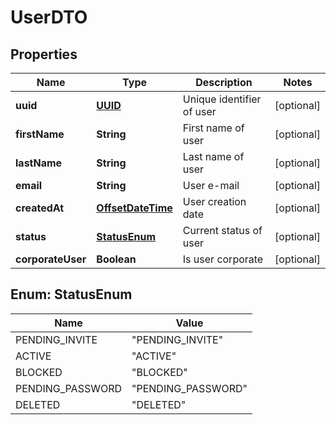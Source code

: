 # UserDTO

## Properties
Name | Type | Description | Notes
------------ | ------------- | ------------- | -------------
**uuid** | [**UUID**](UUID.md) | Unique identifier of user |  [optional]
**firstName** | **String** | First name of user |  [optional]
**lastName** | **String** | Last name of user |  [optional]
**email** | **String** | User e-mail |  [optional]
**createdAt** | [**OffsetDateTime**](OffsetDateTime.md) | User creation date |  [optional]
**status** | [**StatusEnum**](#StatusEnum) | Current status of user |  [optional]
**corporateUser** | **Boolean** | Is user corporate |  [optional]

<a name="StatusEnum"></a>
## Enum: StatusEnum
Name | Value
---- | -----
PENDING_INVITE | &quot;PENDING_INVITE&quot;
ACTIVE | &quot;ACTIVE&quot;
BLOCKED | &quot;BLOCKED&quot;
PENDING_PASSWORD | &quot;PENDING_PASSWORD&quot;
DELETED | &quot;DELETED&quot;
